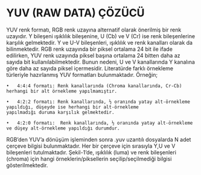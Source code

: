 # YUV (RAW DATA) ÇÖZÜCÜ

YUV renk formatı, RGB renk uzayına alternatif olarak önerilmiş bir renk uzayıdır.  Y bileşeni ışıklılık bileşenine, U (Cb) ve V (Cr) ise renk bileşenlerine karşılık gelmektedir. Y ve U-V bileşenleri, ışıklılık ve renk kanalları olarak da bilinmektedir.  RGB renk uzayında bir piksel ortalama 24 bit ile ifade edilirken, YUV renk uzayında piksel başına ortalama 24 bitten daha az sayıda bit kullanılabilmektedir. Bunun nedeni, U ve V kanallarında Y kanalına göre daha az sayıda piksel içermesidir. Literatürde farklı örnekleme türleriyle hazırlanmış YUV formatları bulunmaktadır. Örneğin;

    •	4:4:4 formatı: Renk kanallarında (Chroma kanallarında, Cr-Cb) herhangi bir alt örnekleme yapılmamıştır.

    •	4:2:2 formatı: Renk kanallarında, ½ oranında yatay alt-örnekleme yapıldığı, düşeyde ise herhangi bir alt-örnekleme        
    yapılmadığı duruma karşılık gelmektedir. 

    •	4:2:0 formatı:  Renk kanallarında, ½ oranında yatay alt-örnekleme ve düşey alt-örnekleme yapıldığı durumdur.


RGB’den YUV’a dönüşüm işleminden sonra .yuv uzantılı dosyalarda N adet çerçeve bilgisi bulunmaktadır. Her bir çerçeve için sırasıyla Y,U ve V bileşenleri tutulmaktadır. Şekil-1’de, ışıklılık (luma) ve renk bileşenleri (chroma) için hangi örneklerin/piksellerin seçilip/seçilmediği bilgisi gösterilmektedir. 


